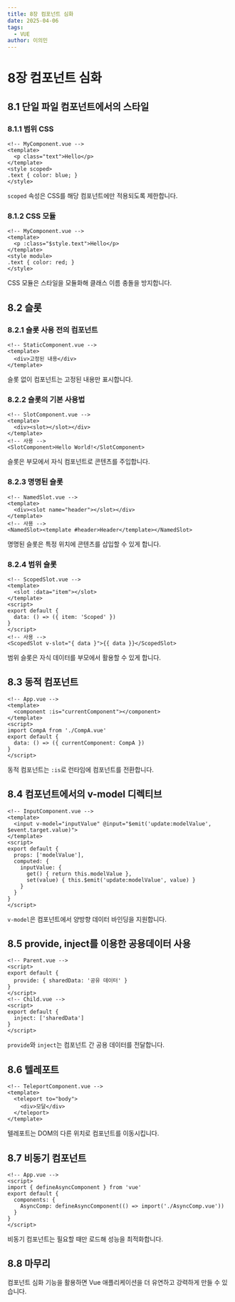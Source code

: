 ```yaml
---
title: 8장 컴포넌트 심화
date: 2025-04-06
tags:
  - VUE
author: 이의민
---
```


# 8장 컴포넌트 심화

## 8.1 단일 파일 컴포넌트에서의 스타일

### 8.1.1 범위 CSS

```vue
<!-- MyComponent.vue -->
<template>
  <p class="text">Hello</p>
</template>
<style scoped>
.text { color: blue; }
</style>
```

`scoped` 속성은 CSS를 해당 컴포넌트에만 적용되도록 제한합니다.

### 8.1.2 CSS 모듈

```vue
<!-- MyComponent.vue -->
<template>
  <p :class="$style.text">Hello</p>
</template>
<style module>
.text { color: red; }
</style>
```

CSS 모듈은 스타일을 모듈화해 클래스 이름 충돌을 방지합니다.

## 8.2 슬롯

### 8.2.1 슬롯 사용 전의 컴포넌트

```vue
<!-- StaticComponent.vue -->
<template>
  <div>고정된 내용</div>
</template>
```

슬롯 없이 컴포넌트는 고정된 내용만 표시합니다.

### 8.2.2 슬롯의 기본 사용법

```vue
<!-- SlotComponent.vue -->
<template>
  <div><slot></slot></div>
</template>
<!-- 사용 -->
<SlotComponent>Hello World!</SlotComponent>
```

슬롯은 부모에서 자식 컴포넌트로 콘텐츠를 주입합니다.

### 8.2.3 명명된 슬롯

```vue
<!-- NamedSlot.vue -->
<template>
  <div><slot name="header"></slot></div>
</template>
<!-- 사용 -->
<NamedSlot><template #header>Header</template></NamedSlot>
```

명명된 슬롯은 특정 위치에 콘텐츠를 삽입할 수 있게 합니다.

### 8.2.4 범위 슬롯

```vue
<!-- ScopedSlot.vue -->
<template>
  <slot :data="item"></slot>
</template>
<script>
export default {
  data: () => ({ item: 'Scoped' })
}
</script>
<!-- 사용 -->
<ScopedSlot v-slot="{ data }">{{ data }}</ScopedSlot>
```

범위 슬롯은 자식 데이터를 부모에서 활용할 수 있게 합니다.

## 8.3 동적 컴포넌트

```vue
<!-- App.vue -->
<template>
  <component :is="currentComponent"></component>
</template>
<script>
import CompA from './CompA.vue'
export default {
  data: () => ({ currentComponent: CompA })
}
</script>
```

동적 컴포넌트는 `:is`로 런타임에 컴포넌트를 전환합니다.

## 8.4 컴포넌트에서의 v-model 디렉티브

```vue
<!-- InputComponent.vue -->
<template>
  <input v-model="inputValue" @input="$emit('update:modelValue', $event.target.value)">
</template>
<script>
export default {
  props: ['modelValue'],
  computed: {
    inputValue: {
      get() { return this.modelValue },
      set(value) { this.$emit('update:modelValue', value) }
    }
  }
}
</script>
```

`v-model`은 컴포넌트에서 양방향 데이터 바인딩을 지원합니다.

## 8.5 provide, inject를 이용한 공용데이터 사용

```vue
<!-- Parent.vue -->
<script>
export default {
  provide: { sharedData: '공유 데이터' }
}
</script>
<!-- Child.vue -->
<script>
export default {
  inject: ['sharedData']
}
</script>
```

`provide`와 `inject`는 컴포넌트 간 공용 데이터를 전달합니다.

## 8.6 텔레포트

```vue
<!-- TeleportComponent.vue -->
<template>
  <teleport to="body">
    <div>모달</div>
  </teleport>
</template>
```

텔레포트는 DOM의 다른 위치로 컴포넌트를 이동시킵니다.

## 8.7 비동기 컴포넌트

```vue
<!-- App.vue -->
<script>
import { defineAsyncComponent } from 'vue'
export default {
  components: {
    AsyncComp: defineAsyncComponent(() => import('./AsyncComp.vue'))
  }
}
</script>
```

비동기 컴포넌트는 필요할 때만 로드해 성능을 최적화합니다.

## 8.8 마무리

컴포넌트 심화 기능을 활용하면 Vue 애플리케이션을 더 유연하고 강력하게 만들 수 있습니다.
